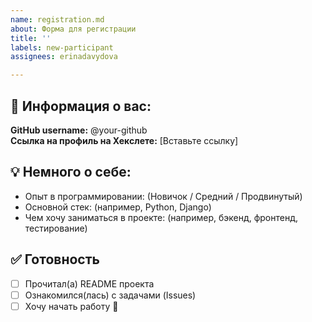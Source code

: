 ```yaml
---
name: registration.md
about: Форма для регистрации
title: ''
labels: new-participant
assignees: erinadavydova

---
```


## 👤 Информация о вас:
**GitHub username:** @your-github  
**Ссылка на профиль на Хекслете:** [Вставьте ссылку]  

## 💡 Немного о себе:
- Опыт в программировании: (Новичок / Средний / Продвинутый)  
- Основной стек: (например, Python, Django)  
- Чем хочу заниматься в проекте: (например, бэкенд, фронтенд, тестирование)  

## ✅ Готовность
- [ ] Прочитал(а) README проекта  
- [ ] Ознакомился(лась) с задачами (Issues)  
- [ ] Хочу начать работу 🚀
